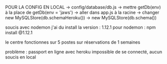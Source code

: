 POUR LA CONFIG EN LOCAL
    -> config/database/db.js
      -> mettre getDb(env) à la place de getDb(env = 'jaws')
        -> aller dans app.js à la racine
          -> changer new MySQLStore(db.schemaHeroku())
            -> new MySQLStore(db.schema())


soucis avec nodemon j'ai du install la version : 1.12.1
pour nodemon : npm install @1.12.1 


le centre fonctionnes sur 5 postes sur réservations de 1 semaines

problème : passport en ligne avec heroku impossible de se connecté, aucun soucis en local